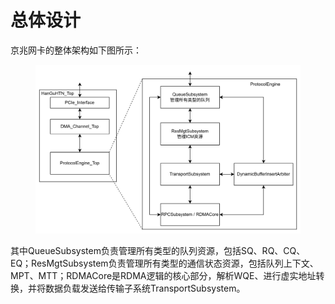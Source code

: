 # 总体设计

京兆网卡的整体架构如下图所示：

<figure><img src="../.gitbook/assets/overall_arch.png" alt=""><figcaption></figcaption></figure>

其中QueueSubsystem负责管理所有类型的队列资源，包括SQ、RQ、CQ、EQ；ResMgtSubsystem负责管理所有类型的通信状态资源，包括队列上下文、MPT、MTT；RDMACore是RDMA逻辑的核心部分，解析WQE、进行虚实地址转换，并将数据负载发送给传输子系统TransportSubsystem。